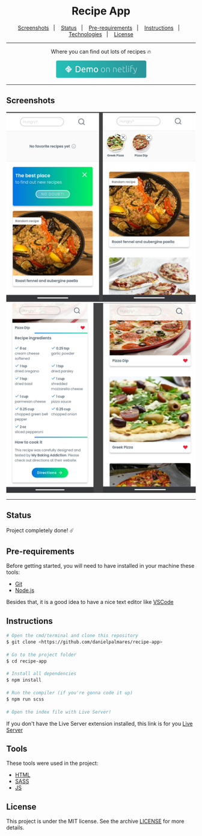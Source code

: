 <h1 align="center">
  Recipe App
</h1>

<p align="center">
  <a href="#screenshots">Screenshots</a>&nbsp;&nbsp;&nbsp;|&nbsp;&nbsp;&nbsp;
  <a href="#status">Status</a>&nbsp;&nbsp;&nbsp;|&nbsp;&nbsp;&nbsp;
  <a href="#pre-requirements">Pre-requirements</a>&nbsp;&nbsp;&nbsp;|&nbsp;&nbsp;&nbsp;
  <a href="#instructions">Instructions</a>&nbsp;&nbsp;&nbsp;|&nbsp;&nbsp;&nbsp;
  <a href="#technologies">Technologies</a>&nbsp;&nbsp;&nbsp;|&nbsp;&nbsp;&nbsp;
  <a href="#license">License</a>
</p>

---

<p align="center">
  Where you can find out lots of recipes 🔥
</p>

<p align="center">
  <a href="https://dann-recipe-app.netlify.app/" target="_blank">
    <img alt="Demo on Netlify" src="https://github.com/danielpalmares/omnifood/blob/master/.github/demo-on-netlify.png">
  </a>
</p>

---

## Screenshots

![Layout](https://github.com/danielpalmares/recipe-app/blob/main/src/img/PicsArt_03-04-01.04.27.jpg)
![Layout](https://github.com/danielpalmares/recipe-app/blob/main/src/img/PicsArt_03-04-01.05.37.jpg)

---

## Status

Project completely done! ☄️

## Pre-requirements

Before getting started, you will need to have installed in your machine these tools: 

- [Git](https://git-scm.com)
- [Node.js](https://nodejs.org/en/)

Besides that, it is a good idea to have a nice text editor like [VSCode](https://code.visualstudio.com/)

## Instructions

```bash
# Open the cmd/terminal and clone this repository
$ git clone <https://github.com/danielpalmares/recipe-app>

# Go to the project folder
$ cd recipe-app

# Install all dependencies
$ npm install

# Run the compiler (if you're gonna code it up)
$ npm run scss

# Open the index file with Live Server!
```

If you don't have the Live Server extension installed, this link is for you [Live Server](https://marketplace.visualstudio.com/items?itemName=ritwickdey.LiveServer)

## Tools

These tools were used in the project:

- [HTML](https://developer.mozilla.org/pt-BR/docs/Web/HTML)
- [SASS](https://sass-lang.com/)
- [JS](https://developer.mozilla.org/pt-BR/docs/Web/JavaScript)

## License

This project is under the MIT license. See the archive [LICENSE](https://github.com/danielpalmares/recipe-app/blob/master/LICENSE) for more details.
